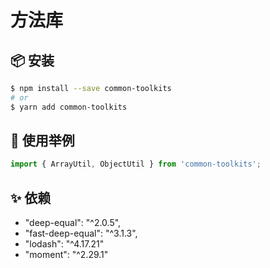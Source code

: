 # 方法库

## 📦 安装

```bash
$ npm install --save common-toolkits
# or
$ yarn add common-toolkits
```

## 🔨 使用举例

```js
import { ArrayUtil, ObjectUtil } from 'common-toolkits';
```

## ✨ 依赖

- "deep-equal": "^2.0.5",
- "fast-deep-equal": "^3.1.3",
- "lodash": "^4.17.21"
- "moment": "^2.29.1"
